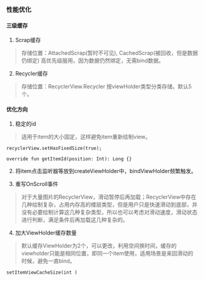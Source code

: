 ### 性能优化

#### 三级缓存

1. Scrap缓存

> 存储位置：AttachedScrap(暂时不可见), CachedScrap(被回收，但是数据仍绑定)
> 高优先级服用，因为数据仍然绑定，无需bind数据。

2. Recycler缓存

> 存储位置：RecyclerView.Recycler
> 按viewHolder类型分类存储，默认5个。

#### 优化方向

1. 稳定的id

> 适用于item的大小固定，这样避免item重新绘制view。

```
recyclerView.setHasFixedSize(true);

override fun getItemId(position: Int): Long {}
```

2. 将item点击监听器等放到createViewHolder中，bindViewHolder频繁触发。

3. 重写OnScroll事件
> 对于大量图片的RecyclerView，滑动暂停后再加载；RecyclerView中存在几种绘制复杂，占用内存高的楼层类型，但是用户只是快速滑动到底部，并没有必要绘制计算这几种复杂类型，所以也可以考虑对滑动速度，滑动状态进行判断，满足条件后再加载这几种复杂的。

4. 加大ViewHolder缓存数量
> 默认缓存ViewHolder为2个，可以更改，利用空间换时间，缓存的viewholder只能是相同位置，即同一个item使用，适用场景是来回滑动的时候，避免一直bind。

```
setItemViewCacheSize(int )
```

